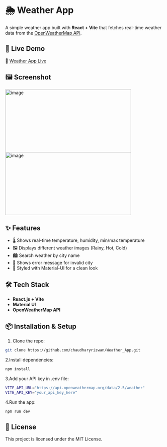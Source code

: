 # 🌦 Weather App

A simple weather app built with **React + Vite** that fetches real-time weather data from the [OpenWeatherMap API](https://openweathermap.org/).

## 🚀 Live Demo
🔗 [Weather App Live](https://chaudharyrizwan.github.io/Weather_App/)

## 🖼 Screenshot
<img width="400" height="200" alt="image" src="https://github.com/user-attachments/assets/a431ba08-f9d0-46c6-85aa-2d5e3966700e" />
<img width="400" height="200" alt="image" src="https://github.com/user-attachments/assets/a5ad2da6-fc50-499b-a7bf-8c741cf4b33d" />

## ✨ Features
- 🌡 Shows real-time temperature, humidity, min/max temperature
- 🖼 Displays different weather images (Rainy, Hot, Cold)
- 🏙 Search weather by city name
- 🔔 Shows error message for invalid city
- 🎨 Styled with Material-UI for a clean look

## 🛠 Tech Stack
- **React.js + Vite**
- **Material UI**
- **OpenWeatherMap API**

## 📦 Installation & Setup
1. Clone the repo:
```bash
git clone https://github.com/chaudharyrizwan/Weather_App.git
```
2.Install dependencies:
```bash
npm install
```
3.Add your API key in .env file:
```bash
VITE_API_URL="https://api.openweathermap.org/data/2.5/weather"
VITE_API_KEY="your_api_key_here"
```
4.Run the app:
```bash
npm run dev
```
## 📜 License

This project is licensed under the MIT License.
